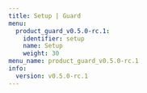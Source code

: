 ```yaml
---
title: Setup | Guard
menu:
  product_guard_v0.5.0-rc.1:
    identifier: setup
    name: Setup
    weight: 30
menu_name: product_guard_v0.5.0-rc.1
info:
  version: v0.5.0-rc.1
---
```


